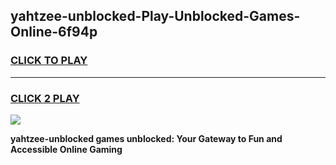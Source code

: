 
## yahtzee-unblocked-Play-Unblocked-Games-Online-6f94p
<h3>
<a href="https://premium76.site?title=yahtzee-unblocked&ref=25A">CLICK TO PLAY</a></h3>
<hr>

<h3>
<a href="https://premium76.site?title=yahtzee-unblocked&ref=25A">CLICK 2 PLAY</a>
  
</h3>

<a href="https://premium76.site?title=yahtzee-unblocked&ref=25A"><img src="https://clearcache.store/games.png"></a>


**yahtzee-unblocked games unblocked: Your Gateway to Fun and Accessible Online Gaming**
